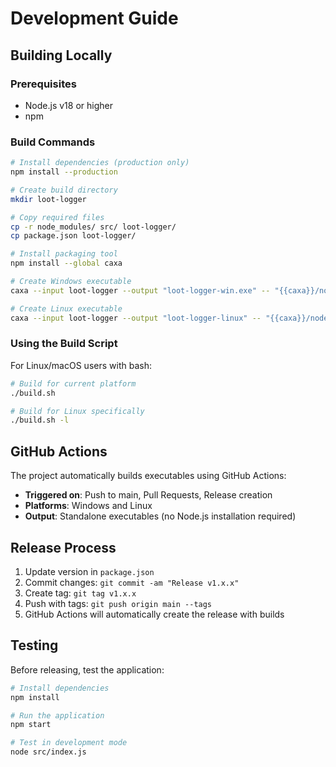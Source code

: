 # Development Guide

## Building Locally

### Prerequisites
- Node.js v18 or higher
- npm

### Build Commands

```bash
# Install dependencies (production only)
npm install --production

# Create build directory
mkdir loot-logger

# Copy required files
cp -r node_modules/ src/ loot-logger/
cp package.json loot-logger/

# Install packaging tool
npm install --global caxa

# Create Windows executable
caxa --input loot-logger --output "loot-logger-win.exe" -- "{{caxa}}/node_modules/.bin/node" "{{caxa}}/src/index.js"

# Create Linux executable
caxa --input loot-logger --output "loot-logger-linux" -- "{{caxa}}/node_modules/.bin/node" "{{caxa}}/src/index.js"
```

### Using the Build Script

For Linux/macOS users with bash:
```bash
# Build for current platform
./build.sh

# Build for Linux specifically
./build.sh -l
```

## GitHub Actions

The project automatically builds executables using GitHub Actions:

- **Triggered on**: Push to main, Pull Requests, Release creation
- **Platforms**: Windows and Linux
- **Output**: Standalone executables (no Node.js installation required)

## Release Process

1. Update version in `package.json`
2. Commit changes: `git commit -am "Release v1.x.x"`
3. Create tag: `git tag v1.x.x`
4. Push with tags: `git push origin main --tags`
5. GitHub Actions will automatically create the release with builds

## Testing

Before releasing, test the application:

```bash
# Install dependencies
npm install

# Run the application
npm start

# Test in development mode
node src/index.js
```
